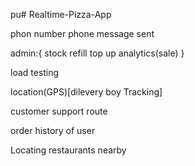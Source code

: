  pu# Realtime-Pizza-App

phon number phone 
message sent

admin:{
  stock refill top up
  analytics(sale)
}

load testing

location(GPS)[dilevery boy Tracking]

customer support route

order history of user

Locating restaurants nearby
